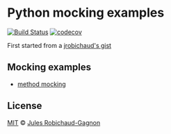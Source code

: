 # Python mocking examples

[![Build Status](https://travis-ci.com/jrobichaud/python_mocking_examples.svg?branch=master)](https://travis-ci.com/jrobichaud/python_mocking_examples)
[![codecov](https://codecov.io/gh/jrobichaud/python_mocking_examples/branch/master/graph/badge.svg)](https://codecov.io/gh/jrobichaud/python_mocking_examples)

First started from a [jrobichaud's gist](https://gist.github.com/jrobichaud/6f2f31fc1584d70eec3335ce956fba65)

## Mocking examples

* [method mocking](./test/method_mocking_example_test.py)

## License

[MIT](LICENSE.md) © [Jules Robichaud-Gagnon](https://github.com/jrobichaud)

